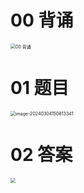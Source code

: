 # 00 背诵 

<img src="https://cvp.oss-cn-shanghai.aliyuncs.com/picgo/202403041457435.png" alt="00 背诵" style="zoom:50%;" />

# 01 题目

<img src="https://cvp.oss-cn-shanghai.aliyuncs.com/picgo/202403041508414.png" alt="image-20240304150813341" style="zoom:50%;" />

# 02 答案

<img src="https://cvp.oss-cn-shanghai.aliyuncs.com/picgo/202403222056338.png" style="zoom:50%;" />


